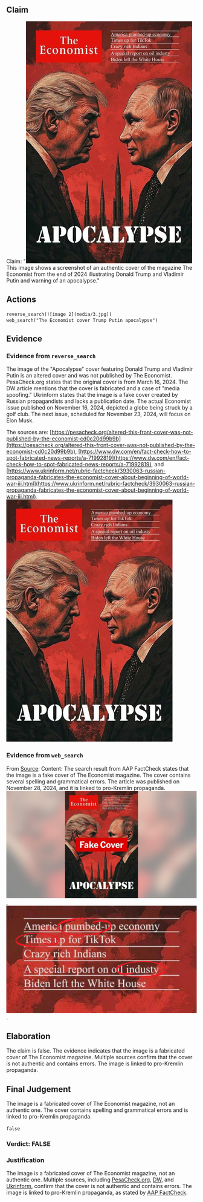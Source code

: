 ## Claim
Claim: "![image 2](media/3.jpg) This image shows a screenshot of an authentic cover of the magazine The Economist from the end of 2024 illustrating Donald Trump and Vladimir Putin and warning of an apocalypse."

## Actions
```
reverse_search(![image 2](media/3.jpg))
web_search("The Economist cover Trump Putin apocalypse")
```

## Evidence
### Evidence from `reverse_search`
The image of the "Apocalypse" cover featuring Donald Trump and Vladimir Putin is an altered cover and was not published by The Economist. PesaCheck.org states that the original cover is from March 16, 2024. The DW article mentions that the cover is fabricated and a case of "media spoofing." Ukrinform states that the image is a fake cover created by Russian propagandists and lacks a publication date. The actual Economist issue published on November 16, 2024, depicted a globe being struck by a golf club. The next issue, scheduled for November 23, 2024, will focus on Elon Musk.

The sources are: [https://pesacheck.org/altered-this-front-cover-was-not-published-by-the-economist-cd0c20d99b9b](https://pesacheck.org/altered-this-front-cover-was-not-published-by-the-economist-cd0c20d99b9b), [https://www.dw.com/en/fact-check-how-to-spot-fabricated-news-reports/a-71992819](https://www.dw.com/en/fact-check-how-to-spot-fabricated-news-reports/a-71992819), and [https://www.ukrinform.net/rubric-factcheck/3930063-russian-propaganda-fabricates-the-economist-cover-about-beginning-of-world-war-iii.html](https://www.ukrinform.net/rubric-factcheck/3930063-russian-propaganda-fabricates-the-economist-cover-about-beginning-of-world-war-iii.html). ![image 2](media/3.jpg)


### Evidence from `web_search`
From [Source](https://www.aap.com.au/factcheck/fake-economist-apocalypse-cover-linked-to-pro-kremlin-propaganda/): 
Content: The search result from AAP FactCheck states that the image is a fake cover of The Economist magazine. The cover contains several spelling and grammatical errors. The article was published on November 28, 2024, and it is linked to pro-Kremlin propaganda. ![image 1580](media/2025-08-07_18-51-1754592718-848212.jpg), ![image 1581](media/2025-08-07_18-52-1754592726-018223.jpg).


## Elaboration
The claim is false. The evidence indicates that the image is a fabricated cover of The Economist magazine. Multiple sources confirm that the cover is not authentic and contains errors. The image is linked to pro-Kremlin propaganda.


## Final Judgement
The image is a fabricated cover of The Economist magazine, not an authentic one. The cover contains spelling and grammatical errors and is linked to pro-Kremlin propaganda.

`false`

### Verdict: FALSE

### Justification
The image is a fabricated cover of The Economist magazine, not an authentic one. Multiple sources, including [PesaCheck.org](https://pesacheck.org/altered-this-front-cover-was-not-published-by-the-economist-cd0c20d99b9b), [DW](https://www.dw.com/en/fact-check-how-to-spot-fabricated-news-reports/a-71992819), and [Ukrinform](https://www.ukrinform.net/rubric-factcheck/3930063-russian-propaganda-fabricates-the-economist-cover-about-beginning-of-world-war-iii.html), confirm that the cover is not authentic and contains errors. The image is linked to pro-Kremlin propaganda, as stated by [AAP FactCheck](https://www.aap.com.au/factcheck/fake-economist-apocalypse-cover-linked-to-pro-kremlin-propaganda/).
